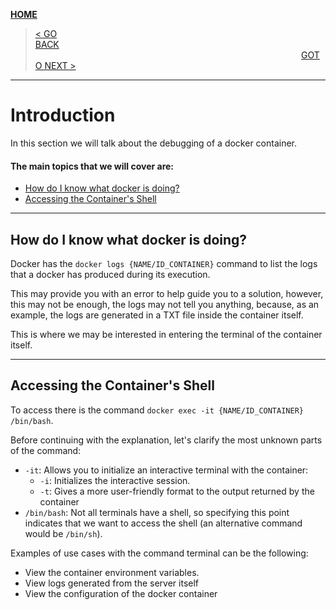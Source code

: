 [__HOME__](../README.md)

> [< GO BACK](./4_images.md)&nbsp;&nbsp;&nbsp;&nbsp;&nbsp;&nbsp;&nbsp;&nbsp;&nbsp;&nbsp;&nbsp;&nbsp;&nbsp;&nbsp;&nbsp;&nbsp;&nbsp;&nbsp;&nbsp;&nbsp;&nbsp;&nbsp;&nbsp;&nbsp;&nbsp;&nbsp;&nbsp;&nbsp;&nbsp;&nbsp;&nbsp;&nbsp;&nbsp;&nbsp;&nbsp;&nbsp;&nbsp;&nbsp;&nbsp;&nbsp;&nbsp;&nbsp;&nbsp;&nbsp;&nbsp;&nbsp;&nbsp;&nbsp;&nbsp;&nbsp;&nbsp;&nbsp;&nbsp;&nbsp;&nbsp;&nbsp;&nbsp;&nbsp;&nbsp;&nbsp;&nbsp;&nbsp;&nbsp;&nbsp;&nbsp;&nbsp;&nbsp;&nbsp;&nbsp;&nbsp;&nbsp;&nbsp;&nbsp;&nbsp;&nbsp;&nbsp;&nbsp;&nbsp;&nbsp;&nbsp;&nbsp;&nbsp;&nbsp;&nbsp;&nbsp;&nbsp;&nbsp;&nbsp;&nbsp;&nbsp;&nbsp;&nbsp;&nbsp;&nbsp;&nbsp;&nbsp;&nbsp;&nbsp;&nbsp;&nbsp;&nbsp;&nbsp;&nbsp;&nbsp;&nbsp;&nbsp;&nbsp;&nbsp;&nbsp;&nbsp;&nbsp;&nbsp;&nbsp;&nbsp;&nbsp;&nbsp;&nbsp;&nbsp;&nbsp;&nbsp;&nbsp;&nbsp;&nbsp;&nbsp;&nbsp;&nbsp;&nbsp;&nbsp;&nbsp;&nbsp;&nbsp;&nbsp;&nbsp;&nbsp;&nbsp;&nbsp;&nbsp;&nbsp;&nbsp;&nbsp;&nbsp;&nbsp;&nbsp;&nbsp;&nbsp;&nbsp;&nbsp;&nbsp;&nbsp;&nbsp;&nbsp;&nbsp;&nbsp;&nbsp;&nbsp;&nbsp;&nbsp;&nbsp;&nbsp;&nbsp;&nbsp;&nbsp;&nbsp;&nbsp;&nbsp;&nbsp;&nbsp;&nbsp;&nbsp;&nbsp;&nbsp;&nbsp;&nbsp;&nbsp;&nbsp;&nbsp;&nbsp;&nbsp;&nbsp;&nbsp;&nbsp;&nbsp;&nbsp;&nbsp;&nbsp;&nbsp;&nbsp;&nbsp;&nbsp;&nbsp;&nbsp;&nbsp;&nbsp;&nbsp;&nbsp;&nbsp;&nbsp;&nbsp;&nbsp;&nbsp;&nbsp;&nbsp;&nbsp;&nbsp;&nbsp;&nbsp;&nbsp;&nbsp;&nbsp;&nbsp;&nbsp;&nbsp;&nbsp;&nbsp;&nbsp;&nbsp;[GOTO NEXT >](./6_network.md)
---
# Introduction

In this section we will talk about the debugging of a docker container.

#### The main topics that we will cover are:
- [How do I know what docker is doing?](#how-do-i-know-what-docker-is-doing)
- [Accessing the Container's Shell](#accessing-the-containers-shell)

---

## How do I know what docker is doing?

Docker has the `docker logs {NAME/ID_CONTAINER}` command to list the logs that a docker has produced during its execution.

This may provide you with an error to help guide you to a solution, however, this may not be enough, the logs may not tell you anything, because, as an example, the logs are generated in a TXT file inside the container itself.

This is where we may be interested in entering the terminal of the container itself.

---

## Accessing the Container's Shell

To access there is the command `docker exec -it {NAME/ID_CONTAINER} /bin/bash`.

Before continuing with the explanation, let's clarify the most unknown parts of the command:
- `-it`: Allows you to initialize an interactive terminal with the container:
    - `-i`: Initializes the interactive session.
    - `-t`: Gives a more user-friendly format to the output returned by the container
- `/bin/bash`: Not all terminals have a shell, so specifying this point indicates that we want to access the shell (an alternative command would be `/bin/sh`).

Examples of use cases with the command terminal can be the following:
- View the container environment variables.
- View logs generated from the server itself
- View the configuration of the docker container